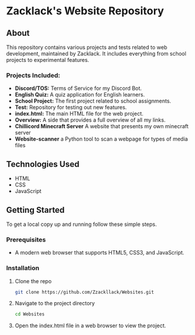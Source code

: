 # Zacklack's Website Repository

## About
This repository contains various projects and tests related to web development, maintained by Zacklack. It includes everything from school projects to experimental features.

### Projects Included:
- **Discord/TOS:** Terms of Service for my Discord Bot.
- **English Quiz:** A quiz application for English learners.
- **School Project:** The first project related to school assignments.
- **Test:** Repository for testing out new features.
- **index.html:** The main HTML file for the web project.
- **Overview:** A side that provides a full overview of all my links.
- **Chillicord Minecraft Server** A website that presents my own minecraft server
- **Website-scanner** a Python tool to scan a webpage for types of media files

## Technologies Used
- HTML
- CSS
- JavaScript

## Getting Started
To get a local copy up and running follow these simple steps.

### Prerequisites
- A modern web browser that supports HTML5, CSS3, and JavaScript.

### Installation
1. Clone the repo
   ```sh
   git clone https://github.com/Zzackllack/Websites.git
2. Navigate to the project directory
   ```sh
   cd Websites
3. Open the index.html file in a web browser to view the project.
